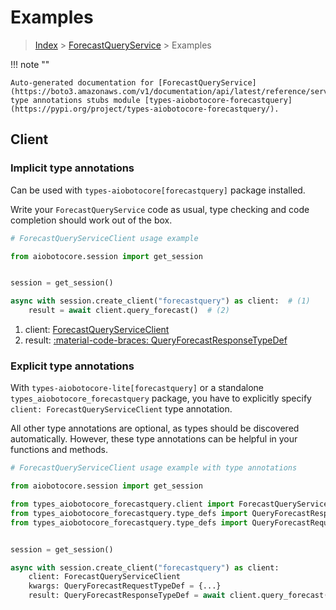 # Examples

> [Index](../README.md) > [ForecastQueryService](./README.md) > Examples

!!! note ""

    Auto-generated documentation for [ForecastQueryService](https://boto3.amazonaws.com/v1/documentation/api/latest/reference/services/forecastquery.html#forecastqueryservice)
    type annotations stubs module [types-aiobotocore-forecastquery](https://pypi.org/project/types-aiobotocore-forecastquery/).

## Client

### Implicit type annotations

Can be used with `types-aiobotocore[forecastquery]` package installed.

Write your `ForecastQueryService` code as usual,
type checking and code completion should work out of the box.



```python
# ForecastQueryServiceClient usage example

from aiobotocore.session import get_session


session = get_session()

async with session.create_client("forecastquery") as client:  # (1)
    result = await client.query_forecast()  # (2)
```

1. client: [ForecastQueryServiceClient](./client.md)
2. result: [:material-code-braces: QueryForecastResponseTypeDef](./type_defs.md#queryforecastresponsetypedef) 






### Explicit type annotations

With `types-aiobotocore-lite[forecastquery]`
or a standalone `types_aiobotocore_forecastquery` package, you have to explicitly specify
`client: ForecastQueryServiceClient` type annotation.

All other type annotations are optional, as types should be discovered automatically.
However, these type annotations can be helpful in your functions and methods.


```python
# ForecastQueryServiceClient usage example with type annotations

from aiobotocore.session import get_session

from types_aiobotocore_forecastquery.client import ForecastQueryServiceClient
from types_aiobotocore_forecastquery.type_defs import QueryForecastResponseTypeDef
from types_aiobotocore_forecastquery.type_defs import QueryForecastRequestTypeDef


session = get_session()

async with session.create_client("forecastquery") as client:
    client: ForecastQueryServiceClient
    kwargs: QueryForecastRequestTypeDef = {...}
    result: QueryForecastResponseTypeDef = await client.query_forecast(**kwargs)
```




